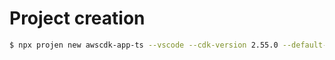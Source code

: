 # Project creation
```bash
$ npx projen new awscdk-app-ts --vscode --cdk-version 2.55.0 --default-release-branch main --name premiumparking-blueprint
```